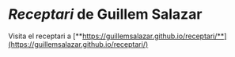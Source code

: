 # *Receptari* de Guillem Salazar

Visita el receptari a [**https://guillemsalazar.github.io/receptari/**](https://guillemsalazar.github.io/receptari/)
